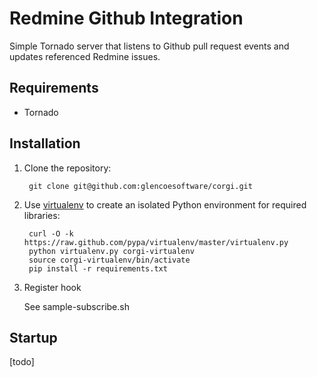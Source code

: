 Redmine Github Integration
==========================

Simple Tornado server that listens to Github pull request events and updates
referenced Redmine issues.

Requirements
------------

* Tornado

Installation
------------

1. Clone the repository:

        git clone git@github.com:glencoesoftware/corgi.git

2. Use [virtualenv](https://pypi.python.org/pypi/virtualenv) to create an isolated Python environment for required libraries:

        curl -O -k https://raw.github.com/pypa/virtualenv/master/virtualenv.py
        python virtualenv.py corgi-virtualenv
        source corgi-virtualenv/bin/activate
        pip install -r requirements.txt

3. Register hook

    See sample-subscribe.sh


Startup
-------

[todo]
